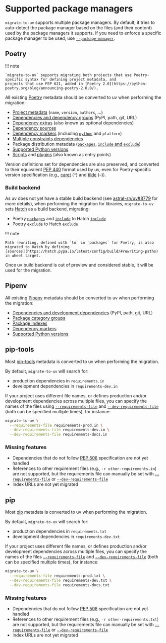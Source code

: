# Supported package managers

`migrate-to-uv` supports multiple package managers. By default, it tries to auto-detect the package manager based on the
files (and their content) used by the package managers it supports. If you need to enforce a specific package manager to
be used, use [`--package-manager`](usage-and-configuration.md#-package-manager).

## Poetry

!!! note

    `migrate-to-uv` supports migrating both projects that use Poetry-specific syntax for defining project metadata, and
    projects that use PEP 621, added in [Poetry 2.0](https://python-poetry.org/blog/announcing-poetry-2.0.0/).

All existing [Poetry](https://python-poetry.org/) metadata should be converted to uv when performing the migration:

- [Project metadata](https://python-poetry.org/docs/pyproject/) (`name`, `version`, `authors`, ...)
- [Dependencies and dependency groups](https://python-poetry.org/docs/pyproject/#dependencies-and-dependency-groups)
  (PyPI, path, git, URL)
- [Dependency extras](https://python-poetry.org/docs/pyproject/#extras) (also known as optional dependencies)
- [Dependency sources](https://python-poetry.org/docs/repositories/)
- [Dependency markers](https://python-poetry.org/docs/dependency-specification/#using-environment-markers) (including
  [`python`](https://python-poetry.org/docs/dependency-specification/#python-restricted-dependencies) and `platform`)
- [Multiple constraints dependencies](https://python-poetry.org/docs/dependency-specification/#multiple-constraints-dependencies)
- Package distribution metadata ([`packages`](https://python-poetry.org/docs/pyproject/#packages), [`include` and `exclude`](https://python-poetry.org/docs/pyproject/#exclude-and-include))
- [Supported Python versions](https://python-poetry.org/docs/basic-usage/#setting-a-python-version)
- [Scripts](https://python-poetry.org/docs/pyproject/#scripts) and
  [plugins](https://python-poetry.org/docs/pyproject/#plugins) (also known as entry points)

Version definitions set for dependencies are also preserved, and converted to their
equivalent [PEP 440](https://peps.python.org/pep-0440/) format used by uv, even for Poetry-specific version
specification (e.g., [caret](https://python-poetry.org/docs/dependency-specification/#caret-requirements) (`^`)
and [tilde](https://python-poetry.org/docs/dependency-specification/#tilde-requirements) (`~`)).

### Build backend

As uv does not yet have a stable build backend (see [astral-sh/uv#8779](https://github.com/astral-sh/uv/issues/8779) for more details), when
performing the migration for libraries, `migrate-to-uv` sets [Hatch](https://hatch.pypa.io/latest/) as a build
backend, migrating:

- Poetry [`packages`](https://python-poetry.org/docs/pyproject/#packages) and [`include`](https://python-poetry.org/docs/pyproject/#exclude-and-include) to Hatch [`include`](https://hatch.pypa.io/latest/config/build/#patterns)
- Poetry [`exclude`](https://python-poetry.org/docs/pyproject/#exclude-and-include) to Hatch [`exclude`](https://hatch.pypa.io/latest/config/build/#patterns)

!!! note

    Path rewriting, defined with `to` in `packages` for Poetry, is also migrated to Hatch by defining
    [sources](https://hatch.pypa.io/latest/config/build/#rewriting-paths) in wheel target.


Once uv build backend is out of preview and considered stable, it will be used for the migration.

## Pipenv

All existing [Pipenv](https://pipenv.pypa.io/en/stable/) metadata should be converted to uv when performing the
migration:

- [Dependencies and development dependencies](https://pipenv.pypa.io/en/stable/pipfile.html#example-pipfile) (PyPI,
  path, git, URL)
- [Package category groups](https://pipenv.pypa.io/en/stable/pipfile.html#package-category-groups)
- [Package indexes](https://pipenv.pypa.io/en/stable/indexes.html)
- [Dependency markers](https://pipenv.pypa.io/en/stable/specifiers.html#specifying-basically-anything)
- [Supported Python versions](https://pipenv.pypa.io/en/stable/advanced.html#automatic-python-installation)

## pip-tools

Most [pip-tools](https://pip-tools.readthedocs.io/en/stable/) metadata is converted to uv when performing the migration.

By default, `migrate-to-uv` will search for:

- production dependencies in `requirements.in`
- development dependencies in `requirements-dev.in`

If your project uses different file names, or defines production and/or development dependencies across multiple files,
you can specify the names of the files using [`--requirements-file`](usage-and-configuration.md#-requirements-file) and
[`--dev-requirements-file`](usage-and-configuration.md#-dev-requirements-file) (both can be specified multiple times),
for instance:

```bash
migrate-to-uv \
  --requirements-file requirements-prod.in \
  --dev-requirements-file requirements-dev.in \
  --dev-requirements-file requirements-docs.in
```

### Missing features

- Dependencies that do not follow [PEP 508](https://peps.python.org/pep-0508/) specification are not yet handled
- References to other requirement files (e.g., `-r other-requirements.in`) are not supported, but the requirements file
  can manually be set with [`--requirements-file`](usage-and-configuration.md#-requirements-file) or
  [`--dev-requirements-file`](usage-and-configuration.md#-dev-requirements-file)
- Index URLs are not yet migrated

## pip

Most [pip](https://pip.pypa.io/en/stable/) metadata is converted to uv when performing the migration.

By default, `migrate-to-uv` will search for:

- production dependencies in `requirements.txt`
- development dependencies in `requirements-dev.txt`

If your project uses different file names, or defines production and/or development dependencies across multiple files,
you can specify the names of the files [`--requirements-file`](usage-and-configuration.md#-requirements-file) and
[`--dev-requirements-file`](usage-and-configuration.md#-dev-requirements-file) (both can be specified multiple times),
for instance:

```bash
migrate-to-uv \
  --requirements-file requirements-prod.txt \
  --dev-requirements-file requirements-dev.txt \
  --dev-requirements-file requirements-docs.txt
```

### Missing features

- Dependencies that do not follow [PEP 508](https://peps.python.org/pep-0508/) specification are not yet handled
- References to other requirement files (e.g., `-r other-requirements.txt`) are not supported, but the requirements file
  can manually be set with [`--requirements-file`](usage-and-configuration.md#-requirements-file) or
  [`--dev-requirements-file`](usage-and-configuration.md#-dev-requirements-file)
- Index URLs are not yet migrated
